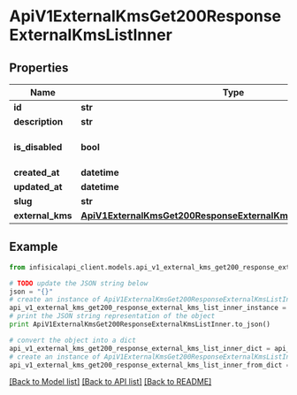 # ApiV1ExternalKmsGet200ResponseExternalKmsListInner


## Properties
Name | Type | Description | Notes
------------ | ------------- | ------------- | -------------
**id** | **str** |  | 
**description** | **str** |  | [optional] 
**is_disabled** | **bool** |  | [optional] [default to False]
**created_at** | **datetime** |  | 
**updated_at** | **datetime** |  | 
**slug** | **str** |  | 
**external_kms** | [**ApiV1ExternalKmsGet200ResponseExternalKmsListInnerExternalKms**](ApiV1ExternalKmsGet200ResponseExternalKmsListInnerExternalKms.md) |  | 

## Example

```python
from infisicalapi_client.models.api_v1_external_kms_get200_response_external_kms_list_inner import ApiV1ExternalKmsGet200ResponseExternalKmsListInner

# TODO update the JSON string below
json = "{}"
# create an instance of ApiV1ExternalKmsGet200ResponseExternalKmsListInner from a JSON string
api_v1_external_kms_get200_response_external_kms_list_inner_instance = ApiV1ExternalKmsGet200ResponseExternalKmsListInner.from_json(json)
# print the JSON string representation of the object
print ApiV1ExternalKmsGet200ResponseExternalKmsListInner.to_json()

# convert the object into a dict
api_v1_external_kms_get200_response_external_kms_list_inner_dict = api_v1_external_kms_get200_response_external_kms_list_inner_instance.to_dict()
# create an instance of ApiV1ExternalKmsGet200ResponseExternalKmsListInner from a dict
api_v1_external_kms_get200_response_external_kms_list_inner_from_dict = ApiV1ExternalKmsGet200ResponseExternalKmsListInner.from_dict(api_v1_external_kms_get200_response_external_kms_list_inner_dict)
```
[[Back to Model list]](../README.md#documentation-for-models) [[Back to API list]](../README.md#documentation-for-api-endpoints) [[Back to README]](../README.md)


